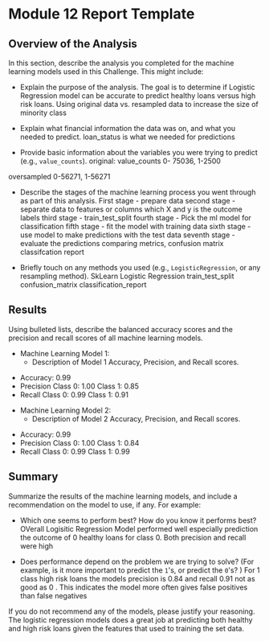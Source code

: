 # Module 12 Report Template

## Overview of the Analysis

In this section, describe the analysis you completed for the machine learning models used in this Challenge. This might include:

* Explain the purpose of the analysis.
The goal is to determine if Logistic Regression model can be accurate to predict healthy loans versus high risk loans. Using original data vs. resampled data to increase the size of minority class

* Explain what financial information the data was on, and what you needed to predict.
loan_status is what we needed for predictions

* Provide basic information about the variables you were trying to predict (e.g., `value_counts`).
original:
value_counts 0- 75036, 1-2500

oversampled  0-56271, 1-56271

* Describe the stages of the machine learning process you went through as part of this analysis.
First stage - prepare data
second stage - separate data to features or columns which X and y is the outcome labels
third stage - train_test_split
fourth stage - Pick the ml model for classification
fifth stage - fit the model with training data 
sixth stage - use model to make predictions with the test data
seventh stage - evaluate the predictions comparing metrics, confusion matrix classifcation report

* Briefly touch on any methods you used (e.g., `LogisticRegression`, or any resampling method).
SkLearn Logistic Regression
train_test_split
confusion_matrix
classification_report

## Results

Using bulleted lists, describe the balanced accuracy scores and the precision and recall scores of all machine learning models.

* Machine Learning Model 1:
  * Description of Model 1 Accuracy, Precision, and Recall scores.
- Accuracy: 0.99 
- Precision Class 0: 1.00 Class 1: 0.85 
- Recall Class 0: 0.99 Class 1: 0.91



* Machine Learning Model 2:
  * Description of Model 2 Accuracy, Precision, and Recall scores.
- Accuracy: 0.99 
- Precision Class 0: 1.00 Class 1: 0.84 
- Recall Class 0: 0.99 Class 1: 0.99

## Summary

Summarize the results of the machine learning models, and include a recommendation on the model to use, if any. For example:
* Which one seems to perform best? How do you know it performs best?
OVerall Logisitic Regression Model performed well especially prediction the outcome of 0 healthy loans for class 0. Both precision and recall were high



* Does performance depend on the problem we are trying to solve? (For example, is it more important to predict the `1`'s, or predict the `0`'s? )
For 1 class high risk loans the models precision is 0.84 and recall 0.91 not as good as 0 . This indicates the model more often gives false positives than false negatives

If you do not recommend any of the models, please justify your reasoning.
The logistic regression models does a great job at predicting both healthy and high risk loans given the features that used to training the set data.